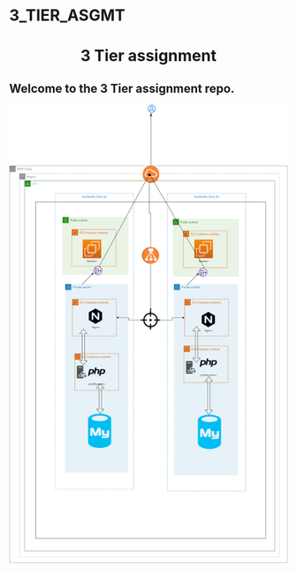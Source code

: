 # 3_TIER_ASGMT
<h1 align=center>3 Tier assignment</h1>

<h2>Welcome to the 3 Tier assignment repo.</h2>  

![alt text](https://github.com/Bishajit/3_TIER_ASGMT/blob/main/topology.png)
